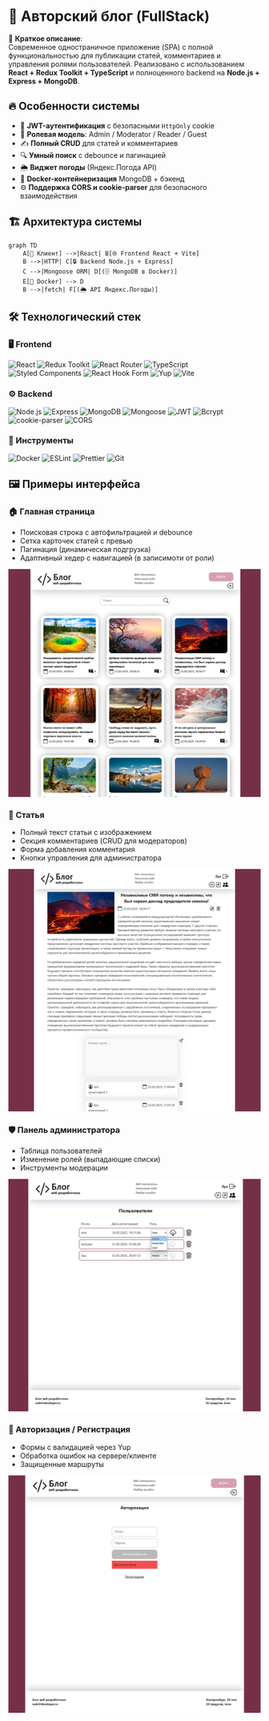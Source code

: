 # 📝 Авторский блог (FullStack)

🚀 **Краткое описание**:  
Современное одностраничное приложение (SPA) с полной функциональностью для публикации статей, комментариев и управления ролями пользователей. Реализовано с использованием **React + Redux Toolkit + TypeScript** и полноценного backend на **Node.js + Express + MongoDB**.

## 🔥 Особенности системы

- 🔐 **JWT-аутентификация** с безопасными `HttpOnly` cookie
- 👥 **Ролевая модель**: Admin / Moderator / Reader / Guest
- ✍️ **Полный CRUD** для статей и комментариев
- 🔍 **Умный поиск** с debounce и пагинацией
- 🌦️ **Виджет погоды** (Яндекс.Погода API)
- 🐳 **Docker-контейнеризация** MongoDB + бэкенд
- ⚙️ **Поддержка CORS и cookie-parser** для безопасного взаимодействия

## 🏗️ Архитектура системы

```mermaid
graph TD
    A[🧑 Клиент] -->|React| B[🌐 Frontend React + Vite]
    B -->|HTTP| C[🔒 Backend Node.js + Express]
    C -->|Mongoose ORM| D[(🗄 MongoDB в Docker)]
    E[🐳 Docker] --> D
    B -->|fetch| F[(🌦 API Яндекс.Погоды)]

```

## 🛠 Технологический стек

### 🖥️ Frontend

![React](https://img.shields.io/badge/React-19-61DAFB?logo=react)
![Redux Toolkit](https://img.shields.io/badge/Redux_Toolkit-2.6-764ABC?logo=redux)
![React Router](https://img.shields.io/badge/React_Router-7.4-CA4245?logo=reactrouter)
![TypeScript](https://img.shields.io/badge/TypeScript-5.4-3178C6?logo=typescript)
![Styled Components](https://img.shields.io/badge/Styled_Components-6.1-DB7093?logo=styledcomponents)
![React Hook Form](https://img.shields.io/badge/React_Hook_Form-7.54-EC5990?logo=reacthookform)
![Yup](https://img.shields.io/badge/Yup-1.6-4285F4)
![Vite](https://img.shields.io/badge/Vite-6.2-646CFF?logo=vite)

### ⚙️ Backend

![Node.js](https://img.shields.io/badge/Node.js-20-339933?logo=nodedotjs)
![Express](https://img.shields.io/badge/Express-5.1-000000?logo=express)
![MongoDB](https://img.shields.io/badge/MongoDB-8.14-47A248?logo=mongodb)
![Mongoose](https://img.shields.io/badge/Mongoose-8.14-880000?logo=mongoose)
![JWT](https://img.shields.io/badge/JWT-9.0-000000?logo=jsonwebtokens)
![Bcrypt](https://img.shields.io/badge/Bcrypt-6.0-003A70?logo=bcrypt)
![cookie-parser](https://img.shields.io/badge/cookie--parser-1.4.7-ff69b4)
![CORS](https://img.shields.io/badge/CORS-enabled-29B6F6)

### 🧰 Инструменты

![Docker](https://img.shields.io/badge/Docker-24.0-2496ED?logo=docker)
![ESLint](https://img.shields.io/badge/ESLint-9.21-4B32C3?logo=eslint)
![Prettier](https://img.shields.io/badge/Prettier-3.5-F7B93E?logo=prettier)
![Git](https://img.shields.io/badge/Git-2.40-F05032?logo=git)

## 🖼️ Примеры интерфейса

### 🏠 Главная страница

- Поисковая строка с автофильтрацией и debounce
- Сетка карточек статей с превью
- Пагинация (динамическая подгрузка)
- Адаптивный хедер с навигацией (в записимоти от роли)

![Главная](image-main.png)

### 📄 Статья

- Полный текст статьи с изображением
- Секция комментариев (CRUD для модераторов)
- Форма добавления комментария
- Кнопки управления для администратора

![Статья](image-post.png)

### 🛡️ Панель администратора

- Таблица пользователей
- Изменение ролей (выпадающие списки)
- Инструменты модерации

![Админка](image-admin.png)

### 🔐 Авторизация / Регистрация

- Формы с валидацией через Yup
- Обработка ошибок на сервере/клиенте
- Защищенные маршруты

![Авторизация](image-login.png)

